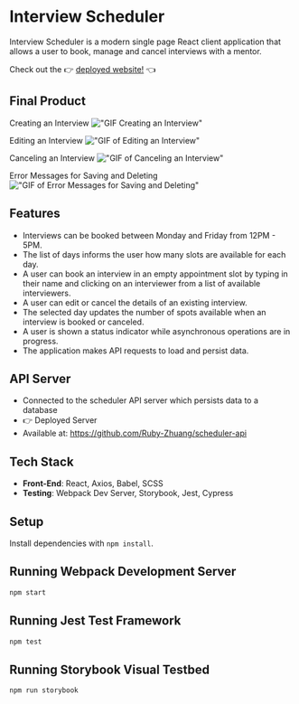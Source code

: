 # Interview Scheduler

Interview Scheduler is a modern single page React client application that allows a user to book, manage and cancel interviews with a mentor.

Check out the 👉 [deployed website!](https://scheduler-rubyzhuang.netlify.app/) 👈

## Final Product

Creating an Interview
!["GIF Creating an Interview"]()

Editing an Interview
!["GIF of Editing an Interview"]()

Canceling an Interview
!["GIF of Canceling an Interview"]()

Error Messages for Saving and Deleting
!["GIF of Error Messages for Saving and Deleting"]()

## Features

- Interviews can be booked between Monday and Friday from 12PM - 5PM.
- The list of days informs the user how many slots are available for each day.
- A user can book an interview in an empty appointment slot by typing in their name and clicking on an interviewer from a list of available interviewers.
- A user can edit or cancel the details of an existing interview.
- The selected day updates the number of spots available when an interview is booked or canceled.
- A user is shown a status indicator while asynchronous operations are in progress.
- The application makes API requests to load and persist data.

## API Server

- Connected to the scheduler API server which persists data to a database
- 👉 Deployed Server
- Available at: https://github.com/Ruby-Zhuang/scheduler-api

## Tech Stack

- **Front-End**: React, Axios, Babel, SCSS
- **Testing**: Webpack Dev Server, Storybook, Jest, Cypress

## Setup

Install dependencies with `npm install`.

## Running Webpack Development Server

```sh
npm start
```

## Running Jest Test Framework

```sh
npm test
```

## Running Storybook Visual Testbed

```sh
npm run storybook
```
